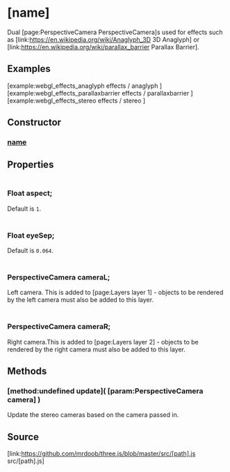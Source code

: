 # [name]

Dual [page:PerspectiveCamera PerspectiveCamera]s used for effects such as
[link:https://en.wikipedia.org/wiki/Anaglyph_3D 3D Anaglyph] or
[link:https://en.wikipedia.org/wiki/parallax_barrier Parallax Barrier].

## Examples

[example:webgl_effects_anaglyph effects / anaglyph ]  
[example:webgl_effects_parallaxbarrier effects / parallaxbarrier ]  
[example:webgl_effects_stereo effects / stereo ]

## Constructor

### [name]( )

## Properties

### <br/> Float aspect; <br/>

Default is `1`.

### <br/> Float eyeSep; <br/>

Default is `0.064`.

### <br/> PerspectiveCamera cameraL; <br/>

Left camera. This is added to [page:Layers layer 1] - objects to be rendered
by the left camera must also be added to this layer.

### <br/> PerspectiveCamera cameraR; <br/>

Right camera.This is added to [page:Layers layer 2] - objects to be rendered
by the right camera must also be added to this layer.

## Methods

### [method:undefined update]( [param:PerspectiveCamera camera] )

Update the stereo cameras based on the camera passed in.

## Source

[link:https://github.com/mrdoob/three.js/blob/master/src/[path].js
src/[path].js]

